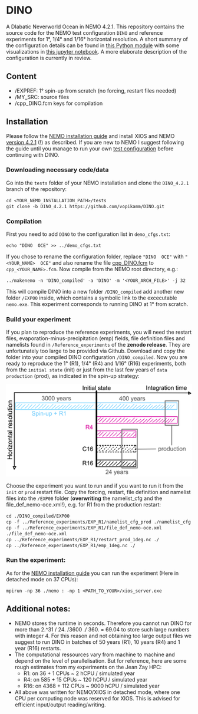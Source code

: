 # DINO
A DIabatic Neverworld Ocean in NEMO 4.2.1. This repository contains the source code for the NEMO test configuration `DINO` and reference experiments for 1°, 1/4° and 1/16° horizontal resolution. A short summary of the configuration details can be found in [this Python module](https://github.com/vopikamm/dinostics/blob/7f776460128afb2af9153aab06af70e4aad152b7/dino_configuration.py) with some visualizations in [this jupyter notebook](https://github.com/vopikamm/dinostics/blob/7f776460128afb2af9153aab06af70e4aad152b7/DINO_config.ipynb). A more elaborate description of the configuration is currently in review.

## Content
* /EXPREF:  1°    spin-up from scratch (no forcing, restart files needed)
* /MY_SRC:  source files
* /cpp_DINO.fcm   keys for compilation       

## Installation
Please follow the [NEMO installation guide](https://sites.nemo-ocean.io/user-guide/install.html#essential-components) and install XIOS and NEMO [version 4.2.1](https://forge.nemo-ocean.eu/nemo/nemo/-/releases/4.2.1) (!) as described. If you are new to NEMO I suggest following the guide until you manage to run your own [test configuration](https://sites.nemo-ocean.io/user-guide/install.html#running-the-model) before continuing with DINO.

### Downloading necessary code/data

Go into the `tests` folder of your NEMO installation and clone the `DINO_4.2.1` branch of the repository:

```
cd <YOUR_NEMO_INSTALLATION_PATH>/tests
git clone -b DINO_4.2.1 https://github.com/vopikamm/DINO.git
```

### Compilation 

First you need to add `DINO` to the configuration list in `demo_cfgs.txt`:

```
echo "DINO  OCE" >> ../demo_cfgs.txt
```
If you chose to rename the configuration folder, replace `"DINO  OCE"` with `"<YOUR_NAME>  OCE"` and also rename the file [cpp_DINO.fcm](https://github.com/vopikamm/DINO/blob/4bbbe8337de59952eb2f42a20b2fd30250354dee/cpp_DINO.fcm) to `cpp_<YOUR_NAME>.fcm`. 
Now compile from the NEMO root directory, e.g.:

``` 
../makenemo -n 'DINO_compiled' -a 'DINO' -m '<YOUR_ARCH_FILE>' -j 32
```
This will compile DINO into a new folder `/DINO_compiled` add another new folder `/EXP00` inside, which contains a symbolic link to the excecutable `nemo.exe`. This experiment corresponds to running DINO at 1° from scratch.

### Build your experiment
If you plan to reproduce the reference experiments, you will need the restart files, evaporation-minus-precipitation (emp) fields, file definition files and namelists found in `/Reference_experiments` of the **zenodo release**. They are unfortunately too large to be provided via Github. Download and copy the folder into your compiled DINO configuration `/DINO_compiled`. Now you are ready to reproduce the 1° (R1), 1/4° (R4) and 1/16° (R16) experiments, both from the `initial state` (init) or just from the last few years of `data production` (prod), as indicated in the spin-up strategy:

![png](readme_figures/schematic.png)

Choose the experiment you want to run and if you want to run it from the `init` or `prod` restart file. Copy the forcing, restart, file definition and namelist files into the `/EXP00` folder (**overwriting** the namelist_cfg and the file_def_nemo-oce.xml!), e.g. for R1 from the production restart:

```
cd ./DINO_compiled/EXP00
cp -f ../Reference_experiments/EXP_R1/namelist_cfg_prod ./namelist_cfg
cp -f ../Reference_experiments/EXP_R1/file_def_nemo-oce.xml ./file_def_nemo-oce.xml
cp ../Reference_experiments/EXP_R1/restart_prod_1deg.nc ./
cp ../Reference_experiments/EXP_R1/emp_1deg.nc ./
```

### Run the experiment:
As for the [NEMO installation guide](https://sites.nemo-ocean.io/user-guide/install.html#running-the-model) you can run the experiment (Here in detached mode on 37 CPUs):

```
mpirun -np 36 ./nemo : -np 1 <PATH_TO_YOUR>/xios_server.exe
```

## Additional notes:
* NEMO stores the runtime in seconds. Therefore you cannot run DINO for more than 2.^31 / 24. /3600 ./ 360. = 69.04 to store such large numbers with integer 4. For this reason and not obtaining too large output files we suggest to run DINO in batches of 50 years (R1), 10 years (R4) and 1 year (R16) restarts.
* The computational ressources vary from machine to machine and depend on the level of parallelisation. But for reference, here are some rough estimates from my experiments on the Jean Zay HPC:
    - R1:  on 36 + 1   CPUs  ~ 2    hCPU / simulated year
    - R4:  on 585 + 15  CPUs  ~ 120  hCPU / simulated year
    - R16: on 4368 + 112 CPUs  ~ 9000 hCPU / simulated year
* All above was written for NEMO/XIOS in detached mode, where one CPU per computing node was reserved for XIOS. This is advised for efficient input/output reading/writing.
